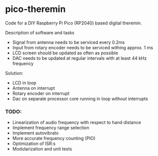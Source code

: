 # pico-theremin
Code for a DIY Raspberry Pi Pico (RP2040) based digital theremin.

Description of software and tasks
- Signal from antenna needs to be serviced every 0.2ms
- Input from rotary encoder needs to be serviced withing approx. 1 ms
- LCD screen should be updated as often as possible
- DAC needs to be updated at regular intervals with at least 44 kHz frequency

Solution:
- LCD in loop
- Antenna on interrupt
- Rotary encoder on interrupt
- Dac on separate processor core running in loop without interrupts

### TODO:
- Linearization of audio frequency with respect to hand distance
- Implement frequency range selection
- Implement autovibrato
- More accurate frequency counting (PIO)
- Optimization of ISR:s
- Modularization and unit tests

